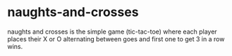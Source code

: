 # naughts-and-crosses

naughts and crosses is the simple game (tic-tac-toe) where each player places their X or O alternating between goes and first one to get 3 in a row wins.
